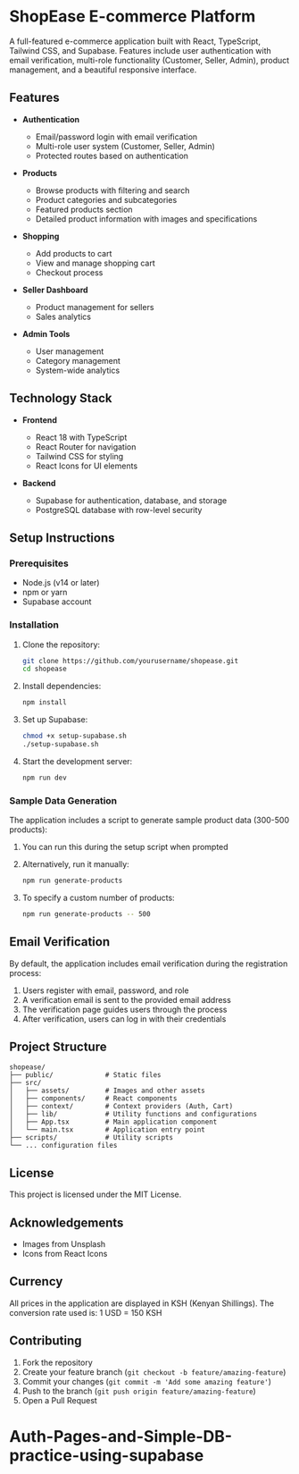 # ShopEase E-commerce Platform

A full-featured e-commerce application built with React, TypeScript, Tailwind CSS, and Supabase. Features include user authentication with email verification, multi-role functionality (Customer, Seller, Admin), product management, and a beautiful responsive interface.

## Features

- **Authentication**
  - Email/password login with email verification
  - Multi-role user system (Customer, Seller, Admin)
  - Protected routes based on authentication

- **Products**
  - Browse products with filtering and search
  - Product categories and subcategories
  - Featured products section
  - Detailed product information with images and specifications

- **Shopping**
  - Add products to cart
  - View and manage shopping cart
  - Checkout process

- **Seller Dashboard**
  - Product management for sellers
  - Sales analytics

- **Admin Tools**
  - User management
  - Category management
  - System-wide analytics

## Technology Stack

- **Frontend**
  - React 18 with TypeScript
  - React Router for navigation
  - Tailwind CSS for styling
  - React Icons for UI elements

- **Backend**
  - Supabase for authentication, database, and storage
  - PostgreSQL database with row-level security

## Setup Instructions

### Prerequisites

- Node.js (v14 or later)
- npm or yarn
- Supabase account

### Installation

1. Clone the repository:
   ```bash
   git clone https://github.com/yourusername/shopease.git
   cd shopease
   ```

2. Install dependencies:
   ```bash
   npm install
   ```

3. Set up Supabase:
   ```bash
   chmod +x setup-supabase.sh
   ./setup-supabase.sh
   ```

4. Start the development server:
   ```bash
   npm run dev
   ```

### Sample Data Generation

The application includes a script to generate sample product data (300-500 products):

1. You can run this during the setup script when prompted
2. Alternatively, run it manually:
   ```bash
   npm run generate-products
   ```

3. To specify a custom number of products:
   ```bash
   npm run generate-products -- 500
   ```

## Email Verification

By default, the application includes email verification during the registration process:

1. Users register with email, password, and role
2. A verification email is sent to the provided email address
3. The verification page guides users through the process
4. After verification, users can log in with their credentials

## Project Structure

```
shopease/
├── public/             # Static files
├── src/
│   ├── assets/         # Images and other assets
│   ├── components/     # React components
│   ├── context/        # Context providers (Auth, Cart)
│   ├── lib/            # Utility functions and configurations
│   ├── App.tsx         # Main application component
│   └── main.tsx        # Application entry point
├── scripts/            # Utility scripts
└── ... configuration files
```

## License

This project is licensed under the MIT License.

## Acknowledgements

- Images from Unsplash
- Icons from React Icons

## Currency

All prices in the application are displayed in KSH (Kenyan Shillings). The conversion rate used is:
1 USD = 150 KSH

## Contributing

1. Fork the repository
2. Create your feature branch (`git checkout -b feature/amazing-feature`)
3. Commit your changes (`git commit -m 'Add some amazing feature'`)
4. Push to the branch (`git push origin feature/amazing-feature`)
5. Open a Pull Request
# Auth-Pages-and-Simple-DB-practice-using-supabase
